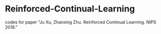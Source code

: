 # Reinforced-Continual-Learning
codes for paper "Ju Xu, Zhanxing Zhu. Reinforced Continual Learning. NIPS 2018."

